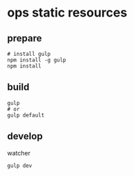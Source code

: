 # ops static resources

## prepare
```shell
# install gulp
npm install -g gulp
npm install
```

## build
```shell
gulp
# or
gulp default
```

## develop
watcher

```shell
gulp dev 
```